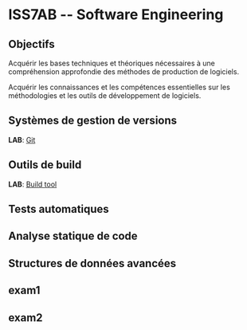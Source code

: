 ISS7AB -- Software Engineering
====

## Objectifs
Acquérir les bases techniques et théoriques nécessaires à une compréhension approfondie des méthodes de production de logiciels.

Acquérir les connaissances et les compétences essentielles sur les méthodologies et les outils de développement de logiciels.

## Systèmes de gestion de versions 
**LAB**: [Git](https://github.com/pemoreau/iss7ab-se1/blob/master/labs/git.md)

## Outils de build
**LAB**: [Build tool](https://github.com/pemoreau/iss7ab-se1/blob/master/labs/build-tool.md)

## Tests automatiques

## Analyse statique de code

## Structures de données avancées

## exam1
## exam2
